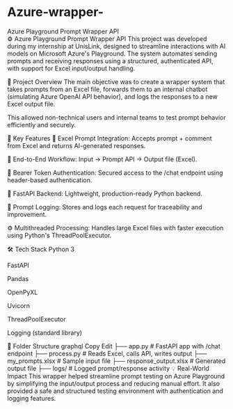 # Azure-wrapper-
Azure Playground Prompt Wrapper API             
⚙️ Azure Playground Prompt Wrapper API
This project was developed during my internship at UnisLink, designed to streamline interactions with AI models on Microsoft Azure's Playground. The system automates sending prompts and receiving responses using a structured, authenticated API, with support for Excel input/output handling.

📌 Project Overview
The main objective was to create a wrapper system that takes prompts from an Excel file, forwards them to an internal chatbot (simulating Azure OpenAI API behavior), and logs the responses to a new Excel output file.

This allowed non-technical users and internal teams to test prompt behavior efficiently and securely.

🔑 Key Features
📄 Excel Prompt Integration: Accepts prompt + comment from Excel and returns AI-generated responses.

🔁 End-to-End Workflow: Input → Prompt API → Output file (Excel).

🔐 Bearer Token Authentication: Secured access to the /chat endpoint using header-based authentication.

🚀 FastAPI Backend: Lightweight, production-ready Python backend.

🧠 Prompt Logging: Stores and logs each request for traceability and improvement.

⚙️ Multithreaded Processing: Handles large Excel files with faster execution using Python's ThreadPoolExecutor.

🛠️ Tech Stack
Python 3

FastAPI

Pandas

OpenPyXL

Uvicorn

ThreadPoolExecutor

Logging (standard library)

📂 Folder Structure
graphql
Copy
Edit
├── app.py               # FastAPI app with /chat endpoint
├── process.py           # Reads Excel, calls API, writes output
├── my_prompts.xlsx      # Sample input file
├── response_output.xlsx # Generated output file
├── logs/                # Logged prompt/response activity
💡 Real-World Impact
This wrapper helped streamline prompt testing on Azure Playground by simplifying the input/output process and reducing manual effort. It also provided a safe and structured testing environment with authentication and logging features.

